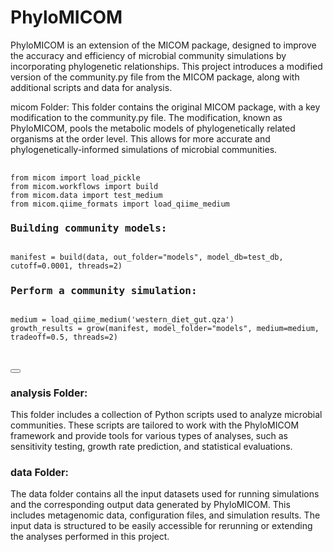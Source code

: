 # PhyloMICOM
PhyloMICOM is an extension of the MICOM package, designed to improve the accuracy and efficiency of microbial community simulations by incorporating phylogenetic relationships. This project introduces a modified version of the community.py file from the MICOM package, along with additional scripts and data for analysis.

micom Folder:
This folder contains the original MICOM package, with a key modification to the community.py file. The modification, known as PhyloMICOM, pools the metabolic models of phylogenetically related organisms at the order level. This allows for more accurate and phylogenetically-informed simulations of microbial communities.


<div>
  <pre>
    <code>
from micom import load_pickle
from micom.workflows import build
from micom.data import test_medium
from micom.qiime_formats import load_qiime_medium
<h3 style="font-size: 16px;">Building community models:</h3>
manifest = build(data, out_folder="models", model_db=test_db, cutoff=0.0001, threads=2)
<h3 style="font-size: 16px;">Perform a community simulation:</h3>
medium = load_qiime_medium('western_diet_gut.qza')
growth_results = grow(manifest, model_folder="models", medium=medium, tradeoff=0.5, threads=2)
    </code>
  </pre>
  <button onclick="copyCode()"></button>
</div>

<h3 style="font-size: 16px;">analysis Folder:</h3>

This folder includes a collection of Python scripts used to analyze microbial communities. These scripts are tailored to work with the PhyloMICOM framework and provide tools for various types of analyses, such as sensitivity testing, growth rate prediction, and statistical evaluations.

<h3 style="font-size: 16px;">data Folder:</h3>

The data folder contains all the input datasets used for running simulations and the corresponding output data generated by PhyloMICOM. This includes metagenomic data, configuration files, and simulation results. The input data is structured to be easily accessible for rerunning or extending the analyses performed in this project.
